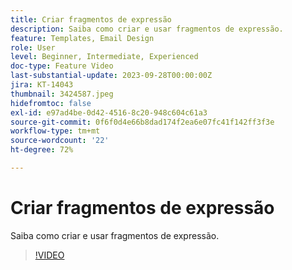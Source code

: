 ```yaml
---
title: Criar fragmentos de expressão
description: Saiba como criar e usar fragmentos de expressão.
feature: Templates, Email Design
role: User
level: Beginner, Intermediate, Experienced
doc-type: Feature Video
last-substantial-update: 2023-09-28T00:00:00Z
jira: KT-14043
thumbnail: 3424587.jpeg
hidefromtoc: false
exl-id: e97ad4be-0d42-4516-8c20-948c604c61a3
source-git-commit: 0f6f0d4e66b8dad174f2ea6e07fc41f142ff3f3e
workflow-type: tm+mt
source-wordcount: '22'
ht-degree: 72%

---
```


# Criar fragmentos de expressão

Saiba como criar e usar fragmentos de expressão.

>[!VIDEO](https://video.tv.adobe.com/v/3424587/?learn=on)
